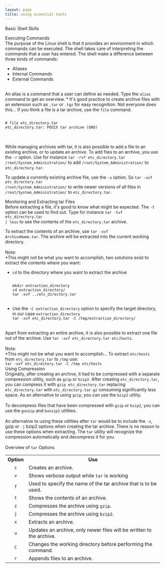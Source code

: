 ```yaml
---
layout: page
title: using essential tools
---
```


Basic Shell Skills<br>

Executing Commands<br>
The purpose of the Linux shell is that it provides an environment in which commands can be executed. The shell takes care of interpreting the commands that a user has entered. The shell make a difference between three kinds of commands:<br>
<ul>
<li>Aliases</li>
<li>Internal Commands</li>
<li>External Commands</li>
</ul>
<br>
An alias is a command that a user can define as needed. Type the <code>alias</code> command to get an overview.
* It's good practice to create archive files with an extension such as <code>.tar</code> or <code>.tgz</code> for easy recognition. Not everyone does this... If you think a file is a tar archive, use the <code>file</code> command.<br>
<pre>
<code>
# file etc_directory.tar
etc_directory.tar: POSIX tar archive (GNU)
</code>
</pre><br>
While managing archives with tar, it is also possible to add a file to an existing archive, or to update an archive. To add files to an archive, you use the <code>-r</code> option. Use for instance <code>tar -rvf etc_directory.tar /root/System_Administration/</code> to add <code>/root/System_Administration/</code> to <code>etc_directory.tar</code>.<br>

To update a currently existing archive file, use the <code>-u</code> option. So <code>tar -uvf etc_directory.tar /root/System_Administration/</code> to write newer versions of all files in <code>/root/System_Administration/</code> to <code>etc_directory.tar</code>.<br>

Monitoring and Extracting tar Files<br>
Before extracting a file, it's good to know what might be expected. The <code>-t</code> option can be used to find out. Type for instance <code>tar -tvf etc_directory.tar | less</code> to see the contents of the <code>etc_directory.tar</code> archive.<br>

To extract the contents of an archive, use <code>tar -xvf ArchiveName.tar</code>. The archive will be extracted into the current working directory.<br>
<br>
Note:<br>
*This might not be what you want to accomplish, two solutions exist to extract the contents where you want:
<ul>

<li><code>cd</code> to the directory where you want to extract the archive</li>
<pre>
<code>
mkdir extraction_directory
cd extraction_directory/
tar -xvf ../etc_directory.tar
</code>
</pre>
<li>Use the <code>-C extraction_directory</code> option to specify the target directory, in our case <code>extraction_directory</code></li>
<code>tar -xvf etc_directory.tar -C /tmp/extraction_directory/</code>
</ul>
<br>
Apart from extracting an entire archive, it is also possible to extract one file out of the archive. Use <code>tar -xvf etc_directory.tar etc/hosts</code>.<br>
<br>
Note:<br>
*This might not be what you want to accomplish... To extract <code>etc/hosts</code> from <code>etc_directory.tar</code> to <code>/tmp</code> use:<br>
<code>tar -xvf etc_directory.tar -C /tmp etc/hosts</code>
<br>
Using Compression<br>
Originally, after creating an archive, it had to be compressed with a separate compression utility, such as <code>gzip</code> or <code>bzip2</code>. After creating <code>etc_directory.tar</code>, you can compress it with <code>gzip etc_directory.tar</code> replacing <code>etc_directory.tar</code> with <code>etc_directory.tar.gz</code> consuming significantly less space. As an alternative to using <code>gzip</code>, you can use the <code>bzip2</code> utility.<br>
<br>
To decompress files that have been compressed with <code>gzip</code> or <code>bzip2</code>, you can use the <code>gunzip</code> and <code>bunzip2</code> utilities.<br>
<br>
An alternative to using these utilities after <code>tar</code> would be to include the <code>-z</code>, gzip or <code>-j</code> bzip2 options when creating the tar archive. There is no reason to use these options when extracting. The <code>tar</code> utility will recognize the compression automatically and decompress it for you.<br>
<br>
Overview of <code>tar</code> Options
<table>
  <tr>
    <th>Option</th>
    <th>Use</th>
  </tr>
  <tr>
    <td align="center"><code>c</code></td>
    <td>Creates an archive.</td>
  </tr>
  <tr>
    <td align="center"><code>v</code></td>
    <td>Shows verbose output while <code>tar</code> is working</td>
  </tr>
  <tr>
    <td align="center"><code>f</code></td>
    <td>Used to specify the name of the tar archive that is to be used.</td>
  </tr>
  <tr>
    <td align="center"><code>t</code></td>
    <td>Shows the contents of an archive.</td>
  </tr>
  <tr>
    <td align="center"><code>z</code></td>
    <td>Compresses the archive using <code>gzip</code>.</td>
  </tr>
  <tr>
    <td align="center"><code>j</code></td>
    <td>Compresses the archive using <code>bzip2</code>.</td>
  </tr>
  <tr>
    <td align="center"><code>x</code></td>
    <td>Extracts an archive.</td>
  </tr>
  <tr>
    <td align="center"><code>u</code></td>
    <td>Updates an archive, only newer files will be written to the archive.</td>
  </tr>
  <tr>
    <td align="center"><code>C</code></td>
    <td>Changes the working directory before performing the command.</td>
  </tr>
  <tr>
    <td align="center"><code>r</code></td>
    <td>Appends files to an archive.</td>
  </tr>
</table>